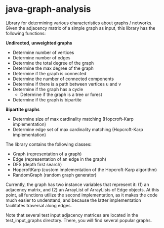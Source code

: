 # java-graph-analysis
Library for determining various characteristics about graphs / networks.
Given the adjacency matrix of a simple graph as input, this library has the following functions:

**Undirected, unweighted graphs**
* Determine number of vertices
* Determine number of edges
* Determine the total degree of the graph
* Determine the max degree of the graph
* Determine if the graph is connected
* Determine the number of connected components
* Determine if there is a path between vertices u and v
* Determine if the graph has a cycle
  * Determine if the graph is a tree or forest
* Determine if the graph is bipartite

**Bipartite graphs**
* Determine size of max cardinality matching (Hopcroft-Karp implementation)
* Determine edge set of max cardinality matching (Hopcroft-Karp implementation)

The library contains the following classes:
* Graph (representation of a graph)
* Edge (representation of an edge in the graph)
* DFS (depth first search)
* HopcroftKarp (custom implementation of the Hopcroft-Karp algorithm)
* RandomGraph (random graph generator)

Currently, the graph has two instance variables that represent it: (1) an
adjacency matrix, and (2) an ArrayList of ArrayLists of Edge objects. At this
point, all functions utilize the second implementation, as it makes the code
much easier to understand, and because the latter implementation facilitates
 traversal along edges.

Note that several test input adjacency matrices are located in the test_input_graphs
directory. There, you will find several popular graphs.
